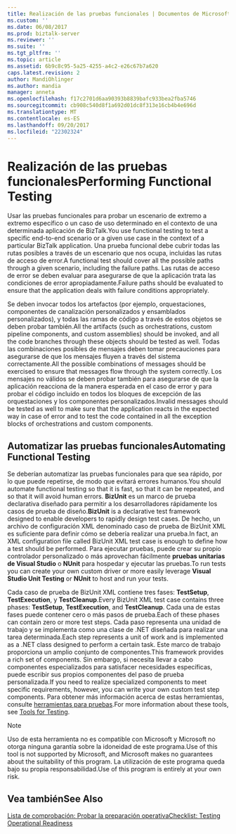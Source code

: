```yaml
---
title: Realización de las pruebas funcionales | Documentos de Microsoft
ms.custom: ''
ms.date: 06/08/2017
ms.prod: biztalk-server
ms.reviewer: ''
ms.suite: ''
ms.tgt_pltfrm: ''
ms.topic: article
ms.assetid: 6b9c8c95-5a25-4255-a4c2-e26c67b7a620
caps.latest.revision: 2
author: MandiOhlinger
ms.author: mandia
manager: anneta
ms.openlocfilehash: f17c2701d6aa90393b8839bafc933bea2fba5746
ms.sourcegitcommit: cb908c540d8f1a692d01dc8f313e16cb4b4e696d
ms.translationtype: MT
ms.contentlocale: es-ES
ms.lasthandoff: 09/20/2017
ms.locfileid: "22302324"
---
```

# <a name="performing-functional-testing"></a><span data-ttu-id="2f23b-102">Realización de las pruebas funcionales</span><span class="sxs-lookup"><span data-stu-id="2f23b-102">Performing Functional Testing</span></span>
<span data-ttu-id="2f23b-103">Usar las pruebas funcionales para probar un escenario de extremo a extremo específico o un caso de uso determinado en el contexto de una determinada aplicación de BizTalk.</span><span class="sxs-lookup"><span data-stu-id="2f23b-103">You use functional testing to test a specific end-to-end scenario or a given use case in the context of a particular BizTalk application.</span></span> <span data-ttu-id="2f23b-104">Una prueba funcional debe cubrir todas las rutas posibles a través de un escenario que nos ocupa, incluidas las rutas de acceso de error.</span><span class="sxs-lookup"><span data-stu-id="2f23b-104">A functional test should cover all the possible paths through a given scenario, including the failure paths.</span></span> <span data-ttu-id="2f23b-105">Las rutas de acceso de error se deben evaluar para asegurarse de que la aplicación trata las condiciones de error apropiadamente.</span><span class="sxs-lookup"><span data-stu-id="2f23b-105">Failure paths should be evaluated to ensure that the application deals with failure conditions appropriately.</span></span>  
  
 <span data-ttu-id="2f23b-106">Se deben invocar todos los artefactos (por ejemplo, orquestaciones, componentes de canalización personalizados y ensamblados personalizados), y todas las ramas de código a través de estos objetos se deben probar también.</span><span class="sxs-lookup"><span data-stu-id="2f23b-106">All the artifacts (such as orchestrations, custom pipeline components, and custom assemblies) should be invoked, and all the code branches through these objects should be tested as well.</span></span> <span data-ttu-id="2f23b-107">Todas las combinaciones posibles de mensajes deben tomar precauciones para asegurarse de que los mensajes fluyen a través del sistema correctamente.</span><span class="sxs-lookup"><span data-stu-id="2f23b-107">All the possible combinations of messages should be exercised to ensure that messages flow through the system correctly.</span></span> <span data-ttu-id="2f23b-108">Los mensajes no válidos se deben probar también para asegurarse de que la aplicación reacciona de la manera esperada en el caso de error y para probar el código incluido en todos los bloques de excepción de las orquestaciones y los componentes personalizados.</span><span class="sxs-lookup"><span data-stu-id="2f23b-108">Invalid messages should be tested as well to make sure that the application reacts in the expected way in case of error and to test the code contained in all the exception blocks of orchestrations and custom components.</span></span>  
  
## <a name="automating-functional-testing"></a><span data-ttu-id="2f23b-109">Automatizar las pruebas funcionales</span><span class="sxs-lookup"><span data-stu-id="2f23b-109">Automating Functional Testing</span></span>  
 <span data-ttu-id="2f23b-110">Se deberían automatizar las pruebas funcionales para que sea rápido, por lo que puede repetirse, de modo que evitará errores humanos.</span><span class="sxs-lookup"><span data-stu-id="2f23b-110">You should automate functional testing so that it is fast, so that it can be repeated, and so that it will avoid human errors.</span></span> <span data-ttu-id="2f23b-111">**BizUnit** es un marco de prueba declarativa diseñado para permitir a los desarrolladores rápidamente los casos de prueba de diseño.</span><span class="sxs-lookup"><span data-stu-id="2f23b-111">**BizUnit** is a declarative test framework designed to enable developers to rapidly design test cases.</span></span> <span data-ttu-id="2f23b-112">De hecho, un archivo de configuración XML denominado caso de prueba de BizUnit XML es suficiente para definir cómo se debería realizar una prueba.</span><span class="sxs-lookup"><span data-stu-id="2f23b-112">In fact, an XML configuration file called BizUnit XML test case is enough to define how a test should be performed.</span></span> <span data-ttu-id="2f23b-113">Para ejecutar pruebas, puede crear su propio controlador personalizado o más aprovechan fácilmente **pruebas unitarias de Visual Studio** o **NUnit** para hospedar y ejecutar las pruebas.</span><span class="sxs-lookup"><span data-stu-id="2f23b-113">To run tests you can create your own custom driver or more easily leverage **Visual Studio Unit Testing** or **NUnit** to host and run your tests.</span></span>  
  
 <span data-ttu-id="2f23b-114">Cada caso de prueba de BizUnit XML contiene tres fases: **TestSetup**, **TestExecution**, y **TestCleanup**.</span><span class="sxs-lookup"><span data-stu-id="2f23b-114">Every BizUnit XML test case contains three phases: **TestSetup**, **TestExecution**, and **TestCleanup**.</span></span> <span data-ttu-id="2f23b-115">Cada una de estas fases puede contener cero o más pasos de prueba.</span><span class="sxs-lookup"><span data-stu-id="2f23b-115">Each of these phases can contain zero or more test steps.</span></span> <span data-ttu-id="2f23b-116">Cada paso representa una unidad de trabajo y se implementa como una clase de .NET diseñada para realizar una tarea determinada.</span><span class="sxs-lookup"><span data-stu-id="2f23b-116">Each step represents a unit of work and is implemented as a .NET class designed to perform a certain task.</span></span> <span data-ttu-id="2f23b-117">Este marco de trabajo proporciona un amplio conjunto de componentes.</span><span class="sxs-lookup"><span data-stu-id="2f23b-117">This framework provides a rich set of components.</span></span> <span data-ttu-id="2f23b-118">Sin embargo, si necesita llevar a cabo componentes especializados para satisfacer necesidades específicas, puede escribir sus propios componentes del paso de prueba personalizada.</span><span class="sxs-lookup"><span data-stu-id="2f23b-118">If you need to realize specialized components to meet specific requirements, however, you can write your own custom test step components.</span></span> <span data-ttu-id="2f23b-119">Para obtener más información acerca de estas herramientas, consulte [herramientas para pruebas](~/technical-guides/tools-for-testing.md).</span><span class="sxs-lookup"><span data-stu-id="2f23b-119">For more information about these tools, see [Tools for Testing](~/technical-guides/tools-for-testing.md).</span></span>  
  
> [!NOTE]  
>  <span data-ttu-id="2f23b-120">Uso de esta herramienta no es compatible con Microsoft y Microsoft no otorga ninguna garantía sobre la idoneidad de este programa.</span><span class="sxs-lookup"><span data-stu-id="2f23b-120">Use of this tool is not supported by Microsoft, and Microsoft makes no guarantees about the suitability of this program.</span></span> <span data-ttu-id="2f23b-121">La utilización de este programa queda bajo su propia responsabilidad.</span><span class="sxs-lookup"><span data-stu-id="2f23b-121">Use of this program is entirely at your own risk.</span></span>  
  
## <a name="see-also"></a><span data-ttu-id="2f23b-122">Vea también</span><span class="sxs-lookup"><span data-stu-id="2f23b-122">See Also</span></span>  
 [<span data-ttu-id="2f23b-123">Lista de comprobación: Probar la preparación operativa</span><span class="sxs-lookup"><span data-stu-id="2f23b-123">Checklist: Testing Operational Readiness</span></span>](../technical-guides/checklist-testing-operational-readiness.md)